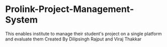 # Prolink-Project-Management-System
 This enables institute to manage their student's project on a single platform and evaluate them
 Created By Dilipsingh Rajput and Viraj Thakkar
